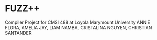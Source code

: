 # FUZZ++
Compiler Project for CMSI 488 at Loyola Marymount University
ANNIE FLORA, AMELIA JAY, LIAM NAMBA, CRISTALINA NGUYEN, CHRISTIAN SANTANDER
